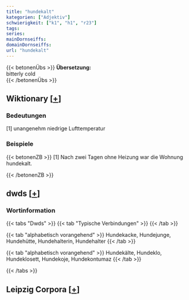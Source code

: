 ```yaml
---
title: "hundekalt"
kategorien: ["Adjektiv"]
schwierigkeit: ["k1", "h1", "r23"]
tags:
series:
mainDornseiffs:
domainDornseiffs:
url: "hundekalt"
---
```


{{< betonenÜbs >}}
**Übersetzung:**  
bitterly  cold  
{{< /betonenÜbs >}}

## Wiktionary [[+](https://de.wiktionary.org/wiki/hundekalt)]

### Bedeutungen
[1] unangenehm niedrige Lufttemperatur  

### Beispiele
{{< betonenZB >}}
[1] Nach zwei Tagen ohne Heizung war die Wohnung hundekalt.  

{{< /betonenZB >}}


## dwds [[+](https://www.dwds.de/wb/hundekalt)]

### Wortinformation
{{< tabs "Dwds" >}}
{{< tab "Typische Verbindungen" >}}
{{< /tab >}}

{{< tab "alphabetisch vorangehend" >}}
Hundekacke, Hundejunge, Hundehütte, Hundehalterin, Hundehalter
{{< /tab >}}

{{< tab "alphabetisch vorangehend" >}}
Hundekälte, Hundeklo, Hundeklosett, Hundekoje, Hundekontumaz
{{< /tab >}}

{{< /tabs >}}

## Leipzig Corpora [[+](https://corpora.uni-leipzig.de/en/res?word=hundekalt&corpusId=deu_newscrawl-public_2018)]

